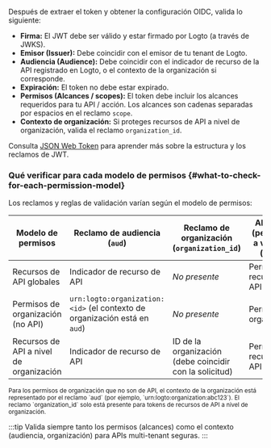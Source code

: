 Después de extraer el token y obtener la configuración OIDC, valida lo siguiente:

- **Firma:** El JWT debe ser válido y estar firmado por Logto (a través de JWKS).
- **Emisor (Issuer):** Debe coincidir con el emisor de tu tenant de Logto.
- **Audiencia (Audience):** Debe coincidir con el indicador de recurso de la API registrado en Logto, o el contexto de la organización si corresponde.
- **Expiración:** El token no debe estar expirado.
- **Permisos (Alcances / scopes):** El token debe incluir los alcances requeridos para tu API / acción. Los alcances son cadenas separadas por espacios en el reclamo `scope`.
- **Contexto de organización:** Si proteges recursos de API a nivel de organización, valida el reclamo `organization_id`.

Consulta [JSON Web Token](https://auth.wiki/jwt) para aprender más sobre la estructura y los reclamos de JWT.

### Qué verificar para cada modelo de permisos \{#what-to-check-for-each-permission-model}

Los reclamos y reglas de validación varían según el modelo de permisos:

| Modelo de permisos                      | Reclamo de audiencia (`aud`)                                              | Reclamo de organización (`organization_id`)             | Alcances (permisos) a verificar (`scope`) |
| --------------------------------------- | ------------------------------------------------------------------------- | ------------------------------------------------------- | ----------------------------------------- |
| Recursos de API globales                | Indicador de recurso de API                                               | _No presente_                                           | Permisos de recurso de API                |
| Permisos de organización (no API)       | `urn:logto:organization:<id>` (el contexto de organización está en `aud`) | _No presente_                                           | Permisos de organización                  |
| Recursos de API a nivel de organización | Indicador de recurso de API                                               | ID de la organización (debe coincidir con la solicitud) | Permisos de recurso de API                |

<small>
  Para los permisos de organización que no son de API, el contexto de la organización está representado por el reclamo `aud`
  (por ejemplo, `urn:logto:organization:abc123`). El reclamo `organization_id` solo está presente para
  tokens de recursos de API a nivel de organización.
</small>

:::tip
Valida siempre tanto los permisos (alcances) como el contexto (audiencia, organización) para APIs multi-tenant seguras.
:::

